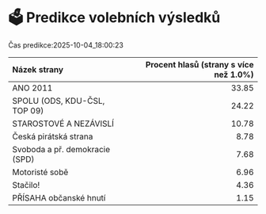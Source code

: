 # 🗳️ Predikce volebních výsledků

Čas predikce:2025-10-04_18:00:23

| Názek strany                   |   Procent hlasů (strany s více než 1.0%) |
|:-------------------------------|-----------------------------------------:|
| ANO 2011                       |                                    33.85 |
| SPOLU (ODS, KDU-ČSL, TOP 09)   |                                    24.22 |
| STAROSTOVÉ A NEZÁVISLÍ         |                                    10.78 |
| Česká pirátská strana          |                                     8.78 |
| Svoboda a př. demokracie (SPD) |                                     7.68 |
| Motoristé sobě                 |                                     6.96 |
| Stačilo!                       |                                     4.36 |
| PŘÍSAHA občanské hnutí         |                                     1.15 |